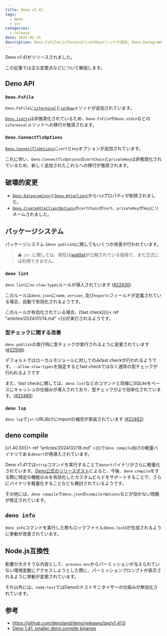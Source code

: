 ```yaml
---
title: Deno v1.41
tags:
  - Deno
  - jsr
categories:
  - release
date: 2024-02-25
description: Deno.FsFileにisTerminalとsetRawメソッドが追加, Deno.DatagramConnとHttpClientからridプロパティが削除, deno lintにno-slow-typesルールが導入, deno publishの実行時に型チェックが行われるように, denortバイナリがさらに軽量化, process.envの参照時にパーミッションプロンプトが表示されるように挙動が変更
---
```


Deno v1.41がリリースされました。

この記事では主な変更点などについて解説します。

## Deno API

### `Deno.FsFile`

`Deno.FsFile`に[`isTerminal`](https://deno.land/api@v1.41.0?s=Deno.FsFile&p=prototype.isTerminal)と[`setRaw`](https://deno.land/api@v1.41.0?s=Deno.FsFile&p=prototype.setRaw)メソッドが追加されています。

[`Deno.isatty`](https://deno.land/api@v1.41.0?s=Deno.isatty)は非推奨化されているため、`Deno.FsFile`や`Deno.stdin`などの`isTerminal`メソッドへの移行が推奨されます。

### `Deno.ConnectTlsOptions`

[`Deno.ConnectTlsOptions`](https://deno.land/api@v1.41.0?s=Deno.ConnectTlsOptions)に`cert`と`key`オプションが追加されています。

これに伴い、`Deno.ConnectTlsOptions`の`certChain`と`privateKey`は非推奨化されているため、新しく追加されたこれらへの移行が推奨されます。

## 破壊的変更

- [`Deno.DatagramConn`](https://deno.land/api@v1.41.0?s=Deno.DatagramConn)と[`Deno.HttpClient`](https://deno.land/api@v1.41.0?s=Deno.HttpClient)から`rid`プロパティが削除されました。
- [`Deno.CreateHttpClientOptions`](https://deno.land/api@v1.41.0?s=Deno.CreateHttpClientOptions&unstable)の`certChain`が`cert`、`privateKey`が`key`にリネームされました。

## パッケージシステム

パッケージシステム (`deno publish`)に関してもいくつか改善が行われています。

> ⚠️ `jsr:`に関しては、現在は[waitlist](https://jsr.io/waitlist)が公開されている段階で、まだ正式には利用できません。

### `deno lint`

`deno lint`に`no-slow-types`ルールが導入されています ([#22430](https://github.com/denoland/deno/pull/22430))

このルールは`deno.json`に`name`, `version`, 及び`exports`フィールドが定義されている場合、自動で有効化されるようです。

このルールが有効化されている場合、[fast check]({{< ref "articles/2024/01/14.md" >}})が実行されるようです。


### 型チェックに関する改善

`deno publish`の実行時に型チェックが実行されるように変更されています ([#22506](https://github.com/denoland/deno/pull/22506))

デフォルトではローカルモジュールに対してのみfast checkが行われるようです。`--allow-slow-types`を指定するとfast checkではなく通常の型チェックが行われるようです

また、fast checkに関しては、`deno lint`などのコマンドと同様にSQLiteをベースにキャッシュの仕組みが導入されており、型チェックがより効率化されています。([#22485](https://github.com/denoland/deno/pull/22485))

### `deno lsp`

`deno lsp`で`jsr:`URL向けにimportの補完が実装されています ([#22462](https://github.com/denoland/deno/pull/22462))

## deno compile

[v1.40.5]({{< ref "articles/2024/02/18.md" >}})で`deno compile`向けの軽量バイナリである`denort`が再導入されています。

Deno v1.41では`strip`コマンドを実行することで`denort`バイナリがさらに軽量化されています。[Deno公式のリリースポスト](https://deno.com/blog/v1.41)によると、今後、`deno compile`をする際に特定の機能のみを有効化したカスタムビルドをサポートすることで、さらにバイナリを軽量化することなども検討されているようです。

その他には、`deno compile`で`deno.json`の`compilerOptions`などが効かない問題が修正されています。

## `deno info`

`deno info`コマンドを実行した際もロックファイル(`deno.lock`)が生成されるように挙動が改善されています。

## Node.js互換性

影響が大きそうな内容として、`process.env`からパーミッションが与えられていない環境変数にアクセスしようとした際に、パーミッションプロンプトが表示されるように挙動が変更されています。

それ以外には、`node:test`ではDenoのテストサニタイザーの仕組みが無効化されています。

## 参考

- https://github.com/denoland/deno/releases/tag/v1.41.0
- [Deno 1.41: smaller deno compile binaries](https://deno.com/blog/v1.41)
